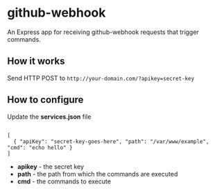 # github-webhook

An Express app for receiving github-webhook requests that trigger commands.

## How it works

Send HTTP POST to ``http://your-domain.com/?apikey=secret-key``

## How to configure

Update the **services.json** file

```

[
  { "apiKey": "secret-key-goes-here", "path": "/var/www/example", "cmd": "echo hello" }
]

```

- **apikey** - the secret key
- **path** - the path from which the commands are executed
- **cmd** - the commands to execute

  
